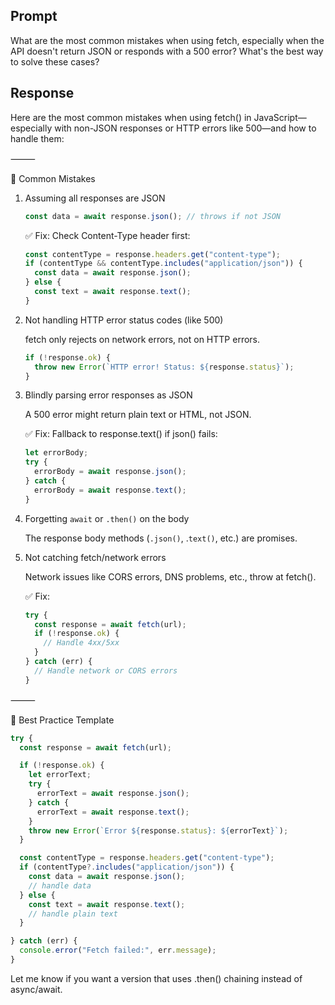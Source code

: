 ## Prompt

What are the most common mistakes when using fetch, especially when the API doesn't return JSON or responds with a 500 error? What's the best way to solve these cases?

## Response

Here are the most common mistakes when using fetch() in JavaScript—especially with non-JSON responses or HTTP errors like 500—and how to handle them:

⸻

🔹 Common Mistakes

1. Assuming all responses are JSON

    ```js
    const data = await response.json(); // throws if not JSON
    ```

    ✅ Fix: Check Content-Type header first:

    ```js
    const contentType = response.headers.get("content-type");
    if (contentType && contentType.includes("application/json")) {
      const data = await response.json();
    } else {
      const text = await response.text();
    }
    ```

2. Not handling HTTP error status codes (like 500)

    fetch only rejects on network errors, not on HTTP errors.

    ```js
    if (!response.ok) {
      throw new Error(`HTTP error! Status: ${response.status}`);
    }
    ```

3. Blindly parsing error responses as JSON

    A 500 error might return plain text or HTML, not JSON.

    ✅ Fix: Fallback to response.text() if json() fails:

    ```js
    let errorBody;
    try {
      errorBody = await response.json();
    } catch {
      errorBody = await response.text();
    }
    ```

4. Forgetting `await` or `.then()` on the body

    The response body methods (`.json()`, .`text()`, etc.) are promises.

5. Not catching fetch/network errors

    Network issues like CORS errors, DNS problems, etc., throw at fetch().

    ✅ Fix:

    ```js
    try {
      const response = await fetch(url);
      if (!response.ok) {
        // Handle 4xx/5xx
      }
    } catch (err) {
      // Handle network or CORS errors
    }
    ```

⸻

🔹 Best Practice Template

```js
try {
  const response = await fetch(url);

  if (!response.ok) {
    let errorText;
    try {
      errorText = await response.json();
    } catch {
      errorText = await response.text();
    }
    throw new Error(`Error ${response.status}: ${errorText}`);
  }

  const contentType = response.headers.get("content-type");
  if (contentType?.includes("application/json")) {
    const data = await response.json();
    // handle data
  } else {
    const text = await response.text();
    // handle plain text
  }

} catch (err) {
  console.error("Fetch failed:", err.message);
}
```

Let me know if you want a version that uses .then() chaining instead of async/await.
